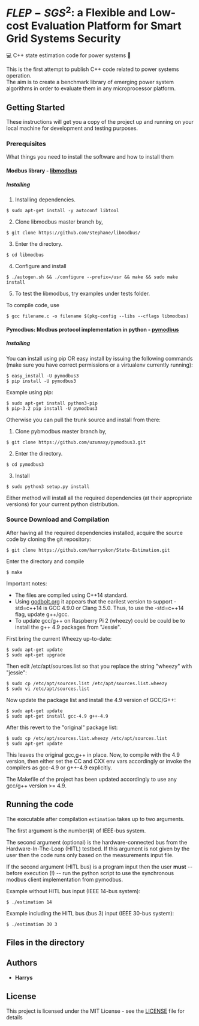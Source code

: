# $FLEP-SGS^2$: a Flexible and Low-cost Evaluation Platform for Smart Grid Systems Security
:computer: C++ state estimation code for power systems :construction:

This is the first attempt to publish C++ code related to power systems operation.   
The aim is to create a benchmark library of emerging power system algorithms in order to evaluate them in any microprocessor platform. 

## Getting Started

These instructions will get you a copy of the project up and running on your local machine for development and testing purposes. 

### Prerequisites

What things you need to install the software and how to install them

#### Modbus library - [libmodbus](https://github.com/stephane/libmodbus)

##### Installing

1) Installing dependencies.

```
$ sudo apt-get install -y autoconf libtool
```

2) Clone libmodbus master branch by,

```
$ git clone https://github.com/stephane/libmodbus/
```

3) Enter the directory.

```
$ cd libmodbus
```

4) Configure and install

```
$ ./autogen.sh && ./configure --prefix=/usr && make && sudo make install
```

5) To test the libmodbus, try examples under tests folder.

To compile code, use 
```
$ gcc filename.c -o filename $(pkg-config --libs --cflags libmodbus)
```
#### Pymodbus: Modbus protocol implementation in python - [pymodbus](https://github.com/uzumaxy/pymodbus3)

##### Installing

You can install using pip OR easy install by issuing the following commands (make sure you have correct permissions or a virtualenv currently running):

```
$ easy_install -U pymodbus3
$ pip install -U pymodbus3
```
Example using pip:

```
$ sudo apt-get install python3-pip
$ pip-3.2 pip install -U pymodbus3
```

Otherwise you can pull the trunk source and install from there:

1) Clone pybmodbus master branch by,

```
$ git clone https://github.com/uzumaxy/pymodbus3.git
```

2) Enter the directory.

```
$ cd pymodbus3
```

3) Install

```
$ sudo python3 setup.py install
```

Either method will install all the required dependencies (at their appropriate versions) for your current python distribution.

### Source Download and Compilation

After having all the required dependencies installed, acquire the source code by cloning the git repository:

```
$ git clone https://github.com/harryskon/State-Estimation.git
```
Enter the directory and compile

```
$ make 
```
Important notes:

  * The files are compiled using C++14 standard.
  * Using [godbolt.org](https://gcc.godbolt.org/) it appears that the earilest version to support -std=c++14 is GCC 4.9.0 or Clang 3.5.0. Thus, to use the -std=c++14 flag, update g++/gcc.
  * To update gcc/g++ on Raspberry Pi 2 (wheezy) could be could be to install the g++ 4.9 packages from "Jessie". 

  First bring the current Wheezy up-to-date:
  ```
  $ sudo apt-get update
  $ sudo apt-get upgrade
  ```
  Then edit /etc/apt/sources.list so that you replace the string "wheezy" with "jessie":
  ```
  $ sudo cp /etc/apt/sources.list /etc/apt/sources.list.wheezy
  $ sudo vi /etc/apt/sources.list
  ```
  Now update the package list and install the 4.9 version of GCC/G++:
  ```
  $ sudo apt-get update
  $ sudo apt-get install gcc-4.9 g++-4.9
  ```
  After this revert to the "original" package list:
  ```
  $ sudo cp /etc/apt/sources.list.wheezy /etc/apt/sources.list
  $ sudo apt-get update
  ```
  This leaves the original gcc,g++ in place. Now, to compile with the 4.9 version, then either set the CC and CXX env vars accordingly or invoke the compilers as gcc-4.9 or g++-4.9 explicitly.

  The Makefile of the project has been updated accordingly to use any gcc/g++ version >= 4.9.

## Running the code

The executable after compilation ```estimation``` takes up to two arguments.

The first argument is the number(#) of IEEE-bus system.  

The second argument (optional) is the hardware-connected bus from the Hardware-In-The-Loop (HITL) testbed. 
If this argument is not given by the user then the code runs only based on the measurements input file. 

If the second argument (HITL bus) is a program input then the user **must** -- before execution (!) -- run the python script to use the synchronous modbus client implementation from pymodbus.

Example without HITL bus input (IEEE 14-bus system):
```
$ ./estimation 14
```

Example including the HITL bus (bus 3) input (IEEE 30-bus system):
```
$ ./estimation 30 3
```
## Files in the directory


## Authors

* **Harrys**
## License

This project is licensed under the MIT License - see the [LICENSE](LICENSE) file for details

